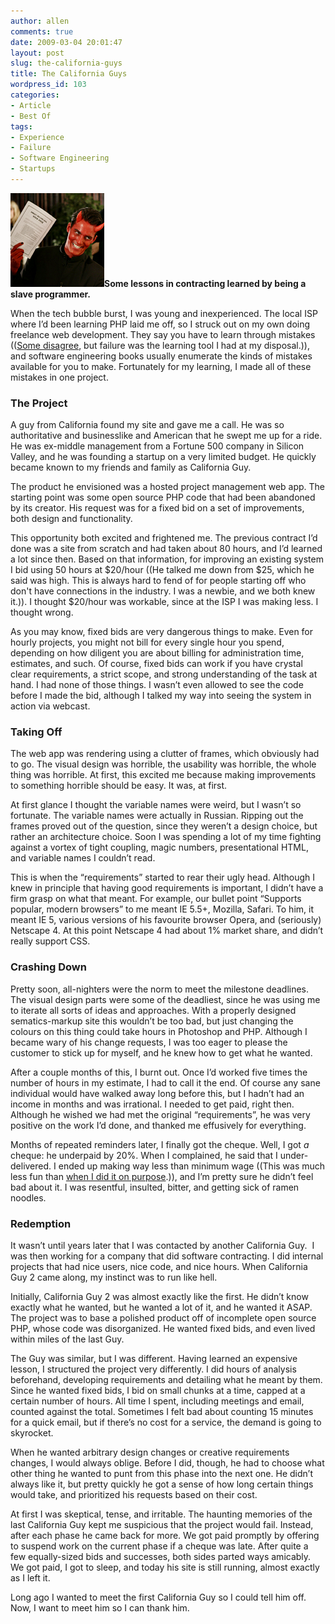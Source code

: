 ```yaml
---
author: allen
comments: true
date: 2009-03-04 20:01:47
layout: post
slug: the-california-guys
title: The California Guys
wordpress_id: 103
categories:
- Article
- Best Of
tags:
- Experience
- Failure
- Software Engineering
- Startups
---
```


![](/images/wp-uploads/2009/02/devil.png)**Some lessons in contracting learned by being a slave programmer.**

When the tech bubble burst, I was young and inexperienced. The local ISP where I’d been learning PHP laid me off, so I struck out on my own doing freelance web development. They say you have to learn through mistakes (([Some disagree](http://www.37signals.com/svn/posts/1555-learning-from-failure-is-overrated), but failure was the learning tool I had at my disposal.)), and software engineering books usually enumerate the kinds of mistakes available for you to make. Fortunately for my learning, I made all of these mistakes in one project.

<!-- more -->


### **The Project**


A guy from California found my site and gave me a call. He was so authoritative and businesslike and American that he swept me up for a ride. He was ex-middle management from a Fortune 500 company in Silicon Valley, and he was founding a startup on a very limited budget. He quickly became known to my friends and family as California Guy.

The product he envisioned was a hosted project management web app. The starting point was some open source PHP code that had been abandoned by its creator. His request was for a fixed bid on a set of improvements, both design and functionality.

This opportunity both excited and frightened me. The previous contract I’d done was a site from scratch and had taken about 80 hours, and I’d learned a lot since then. Based on that information, for improving an existing system I bid using 50 hours at $20/hour ((He talked me down from $25, which he said was high. This is always hard to fend of for people starting off who don't have connections in the industry. I was a newbie, and we both knew it.)). I thought $20/hour was workable, since at the ISP I was making less. I thought wrong.

As you may know, fixed bids are very dangerous things to make. Even for hourly projects, you might not bill for every single hour you spend, depending on how diligent you are about billing for administration time, estimates, and such. Of course, fixed bids can work if you have crystal clear requirements, a strict scope, and strong understanding of the task at hand. I had none of those things. I wasn’t even allowed to see the code before I made the bid, although I talked my way into seeing the system in action via webcast.


### **Taking Off**


The web app was rendering using a clutter of frames, which obviously had to go. The visual design was horrible, the usability was horrible, the whole thing was horrible. At first, this excited me because making improvements to something horrible should be easy. It was, at first.

At first glance I thought the variable names were weird, but I wasn’t so fortunate. The variable names were actually in Russian. Ripping out the frames proved out of the question, since they weren’t a design choice, but rather an architecture choice. Soon I was spending a lot of my time fighting against a vortex of tight coupling, magic numbers, presentational HTML, and variable names I couldn’t read.

This is when the “requirements” started to rear their ugly head. Although I knew in principle that having good requirements is important, I didn’t have a firm grasp on what that meant. For example, our bullet point “Supports popular, modern browsers” to me meant IE 5.5+, Mozilla, Safari. To him, it meant IE 5, various versions of his favourite browser Opera, and (seriously) Netscape 4. At this point Netscape 4 had about 1% market share, and didn’t really support CSS.


### **Crashing Down**


Pretty soon, all-nighters were the norm to meet the milestone deadlines. The visual design parts were some of the deadliest, since he was using me to iterate all sorts of ideas and approaches. With a properly designed sematics-markup site this wouldn’t be too bad, but just changing the colours on this thing could take hours in Photoshop and PHP. Although I became wary of his change requests, I was too eager to please the customer to stick up for myself, and he knew how to get what he wanted.

After a couple months of this, I burnt out. Once I’d worked five times the number of hours in my estimate, I had to call it the end. Of course any sane individual would have walked away long before this, but I hadn’t had an income in months and was irrational. I needed to get paid, right then. Although he wished we had met the original “requirements”, he was very positive on the work I’d done, and thanked me effusively for everything.

Months of repeated reminders later, I finally got the cheque. Well, I got _a_ cheque: he underpaid by 20%. When I complained, he said that I under-delivered. I ended up making way less than minimum wage ((This was much less fun than [when I did it on purpose](http://www.antipode.ca/2006/fantasytech-3-goto-fun/).)), and I’m pretty sure he didn’t feel bad about it. I was resentful, insulted, bitter, and getting sick of ramen noodles.


### **Redemption**


It wasn’t until years later that I was contacted by another California Guy.  I was then working for a company that did software contracting. I did internal projects that had nice users, nice code, and nice hours. When California Guy 2 came along, my instinct was to run like hell.

Initially, California Guy 2 was almost exactly like the first. He didn’t know exactly what he wanted, but he wanted a lot of it, and he wanted it ASAP. The project was to base a polished product off of incomplete open source PHP, whose code was disorganized. He wanted fixed bids, and even lived within miles of the last Guy.

The Guy was similar, but I was different. Having learned an expensive lesson, I structured the project very differently. I did hours of analysis beforehand, developing requirements and detailing what he meant by them. Since he wanted fixed bids, I bid on small chunks at a time, capped at a certain number of hours. All time I spent, including meetings and email, counted against the total. Sometimes I felt bad about counting 15 minutes for a quick email, but if there’s no cost for a service, the demand is going to skyrocket.

When he wanted arbitrary design changes or creative requirements changes, I would always oblige. Before I did, though, he had to choose what other thing he wanted to punt from this phase into the next one. He didn’t always like it, but pretty quickly he got a sense of how long certain things would take, and prioritized his requests based on their cost.

At first I was skeptical, tense, and irritable. The haunting memories of the last California Guy kept me suspicious that the project would fail. Instead, after each phase he came back for more. We got paid promptly by offering to suspend work on the current phase if a cheque was late. After quite a few equally-sized bids and successes, both sides parted ways amicably. We got paid, I got to sleep, and today his site is still running, almost exactly as I left it.

Long ago I wanted to meet the first California Guy so I could tell him off. Now, I want to meet him so I can thank him.
